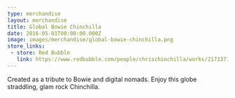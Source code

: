 ```yaml
---
type: merchandise
layout: merchandise
title: Global Bowie Chinchilla
date: 2016-05-01T00:00:00.000Z
image: images/merchandise/global-bowie-chinchilla.png
store_links:
 - store: Red Bubble
   link: https://www.redbubble.com/people/chrischinchilla/works/21713715-globe-straddling-bowie-chinchilla?ref=work_carousel_work_portfolio_1
---
```


Created as a tribute to Bowie and digital nomads. Enjoy this globe straddling, glam rock Chinchilla.

